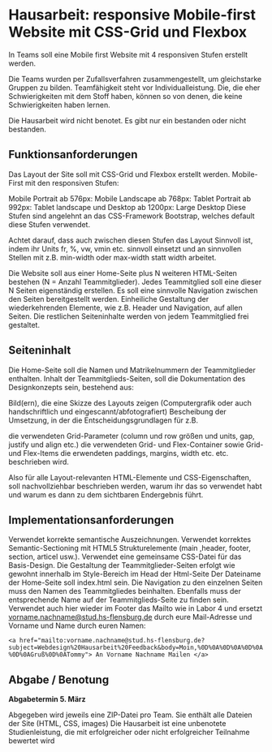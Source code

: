 # Hausarbeit: responsive Mobile-first Website mit CSS-Grid und Flexbox

In Teams soll eine Mobile first Website mit 4 responsiven Stufen erstellt werden.

Die Teams wurden per Zufallsverfahren zusammengestellt, um gleichstarke Gruppen zu bilden. Teamfähigkeit steht vor Individualleistung. Die, die eher Schwierigkeiten mit dem Stoff haben, können so von denen, die keine Schwierigkeiten haben lernen.

Die Hausarbeit wird nicht benotet. Es gibt nur ein bestanden oder nicht bestanden.

## Funktionsanforderungen

Das Layout der Site soll mit CSS-Grid und Flexbox erstellt werden.
Mobile-First mit den responsiven Stufen:

Mobile Portrait
ab 576px: Mobile Landscape
ab 768px: Tablet Portrait
ab 992px: Tablet landscape und Desktop
ab 1200px: Large Desktop
Diese Stufen sind angelehnt an das CSS-Framework Bootstrap, welches default diese Stufen verwendet.

Achtet darauf, dass auch zwischen diesen Stufen das Layout Sinnvoll ist, indem ihr Units fr, %, vw, vmin etc. sinnvoll einsetzt und an sinnvollen Stellen mit z.B. min-width oder max-width statt width arbeitet.

Die Website soll aus einer Home-Seite plus N weiteren HTML-Seiten bestehen (N = Anzahl Teammitglieder).
Jedes Teammitglied soll eine dieser N Seiten eigenständig erstellen.
Es soll eine sinnvolle Navigation zwischen den Seiten bereitgestellt werden.
Einheiliche Gestaltung der wiederkehrenden Elemente, wie z.B. Header und Navigation, auf allen Seiten. Die restlichen Seiteninhalte werden von jedem Teammitglied frei gestaltet.

## Seiteninhalt

Die Home-Seite soll die Namen und Matrikelnummern der Teammitglieder enthalten.
Inhalt der Teammitglieds-Seiten, soll die Dokumentation des Designkonzepts sein, bestehend aus:

Bild(ern), die eine Skizze des Layouts zeigen (Computergrafik oder auch handschriftlich und eingescannt/abfotografiert)
Bescheibung der Umsetzung, in der die Entscheidungsgrundlagen für z.B.

die verwendeten Grid-Parameter (column und row größen und units, gap, justify und align etc.)
die verwendeten Grid- und Flex-Container sowie Grid- und Flex-Items
die erwendeten paddings, margins, width etc.
etc.
beschrieben wird.

Also für alle Layout-relevanten HTML-Elemente und CSS-Eigenschaften, soll nachvollziehbar beschrieben werden, warum ihr das so verwendet habt und warum es dann zu dem sichtbaren Endergebnis führt.

## Implementationsanforderungen

Verwendet korrekte semantische Auszeichnungen.
Verwendet korrektes Semantic-Sectioning mit HTML5 Strukturelemente (main ,header, footer, section, articel usw.).
Verwendet eine gemeinsame CSS-Datei für das Basis-Design. Die Gestaltung der Teammitglieder-Seiten erfolgt wie gewohnt innerhalb im Style-Bereich im Head der Html-Seite
Der Dateiname der Home-Seite soll index.html sein.
Die Navigation zu den einzelnen Seiten muss den Namen des Teammitgliedes beinhalten.
Ebenfalls muss der entsprechende Name auf der Teammitglieds-Seite zu finden sein.
Verwendet auch hier wieder im Footer das Mailto wie in Labor 4 und ersetzt vorname.nachname@stud.hs-flensburg.de durch eure Mail-Adresse und Vorname und Name durch euren Namen:

`<a href="mailto:vorname.nachname@stud.hs-flensburg.de?subject=Webdesign%20Hausarbeit%20Feedback&body=Moin,%0D%0A%0D%0A%0D%0A%0D%0AGruß%0D%0ATommy">
    An Vorname Nachname Mailen
</a>`

## Abgabe / Benotung

**Abgabetermin 5. März**

Abgegeben wird jeweils eine ZIP-Datei pro Team. Sie enthält alle Dateien der Site (HTML, CSS, images)
Die Hausarbeit ist eine unbenotete Studienleistung, die mit erfolgreicher oder nicht erfolgreicher Teilnahme bewertet wird
